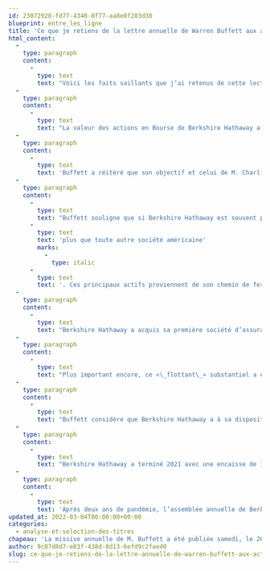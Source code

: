 ```yaml
---
id: 23072928-fd77-4346-8f77-aa8e0f283d30
blueprint: entre_les_ligne
title: 'Ce que je retiens de la lettre annuelle de Warren Buffett aux actionnaires de Berkshire Hathaway'
html_content:
  -
    type: paragraph
    content:
      -
        type: text
        text: "Voici les faits saillants que j’ai retenus de cette lecture\_:"
  -
    type: paragraph
    content:
      -
        type: text
        text: "La valeur des actions en Bourse de Berkshire Hathaway a augmenté de 29,6\_% en 2021, comparativement à 28,7\_% pour l’indice S&P 500 (incluant les dividendes). Au cours des 10 dernières années, le titre de la société s’est apprécié de 292,3\_% comparativement à 362,7\_% pour le S&P\_500, soit des rendements annuels composés de 11,3\_% et 13,8\_%, respectivement. Depuis l’arrivée de Warren Buffett à la tête de la société jusqu’à la fin de l’année dernière, soit de 1964 à 2021, le rendement total du titre de Berkshire Hathaway a été de 3\_641\_613\_% comparativement à 30\_209\_% pour le S&P\_500. Le rendement annuel composé du titre a été de 20,1\_% par rapport à 10,5\_% pour le S&P\_500."
  -
    type: paragraph
    content:
      -
        type: text
        text: 'Buffett a réitéré que son objectif et celui de M. Charlie Munger, son partenaire et vice-président du conseil d’administration, est de posséder des investissements dans des entreprises qui jouissent d’avantages concurrentiels durables et qui sont dirigées par un président de premier ordre. Ces investissements peuvent être des participations minoritaires dans des sociétés cotées en Bourse ou la pleine propriété d’entreprises privées. Lorsque la société possède des actions de sociétés en Bourse, c’est pour le long terme et non pas dans le but de les revendre à un moment opportun.'
  -
    type: paragraph
    content:
      -
        type: text
        text: "Buffett souligne que si Berkshire Hathaway est souvent perçue comme un amalgame un peu étrange d’actifs financiers, la société possède des immobilisations («\_infrastructures\_») d’une valeur de quelque 158\_G$\_US (tous les chiffres qui suivent sont libellés en dollars américains) à son bilan du 31 décembre 2021, ce qui est "
      -
        type: text
        text: 'plus que toute autre société américaine'
        marks:
          -
            type: italic
      -
        type: text
        text: '. Ces principaux actifs proviennent de son chemin de fer (Burlington Northern Santa Fe ou BNSF) ainsi que de sa société de production et de transmission d’énergie (Berkshire Hathaway Energy).'
  -
    type: paragraph
    content:
      -
        type: text
        text: "Berkshire Hathaway a acquis sa première société d’assurance, National Indemnity, en 1967 pour la somme de 8,6\_M$. Ce sont ces activités d’assurance et le «\_flottant\_» qu’elles produisent (l’argent que la société perçoit de ses primes et qu’elle peut investir avant d’avoir à débourser pour les réclamations futures) qui ont permis à M. Buffett de bâtir l’immense conglomérat que Berkshire Hathaway est devenu aujourd’hui, avec une capitalisation boursière de près de 715\_G$. Depuis 1967, le «\_flottant\_» est passé de 19\_M$ à près de 147\_G$! Et il continue d’augmenter\_: en 2021, il a augmenté de 9\_G$."
  -
    type: paragraph
    content:
      -
        type: text
        text: "Plus important encore, ce «\_flottant\_» substantiel a été accumulé à un coût négatif! En effet, les activités d’assurance ont réussi à réaliser un modeste profit d’assurance au cours des 55 dernières années. C’est en grande partie ce capital que M. Buffett a su redéployer très efficacement dans d’autres investissements, à la fois dans des entreprises cotées en Bourse et dans des sociétés entièrement acquises au fil des ans."
  -
    type: paragraph
    content:
      -
        type: text
        text: "Buffett considère que Berkshire Hathaway a à sa disposition «\_quatre géants\_»\_qui représentent une part substantielle de la valeur de la société. Ces quatre géants sont\_: 1- ses activités d’assurance (un vaste groupe offrant une panoplie de types d’assurance); 2- Apple, un investissement réalisé par Berkshire Hathaway en 2016 dont les actions valaient quelque 161,2\_G$ à la fin de 2021; 3- BNSF (chemin de fer), une entreprise que Buffett qualifie d’\_«\_artère numéro un\_» du commerce américain dont les bénéfices nets se sont élevés à près de 6,0\_G$ en 2021; et 4- Berkshire Hathaway Energy, dont les bénéfices nets ont été de 3,5\_G$ en 2021. Il est intéressant de voir que Buffett considère l’investissement de Berkshire dans Apple comme si la compagnie était l’une de ses entreprises et non pas une valeur mobilière qui pourrait être vendue à tout moment."
  -
    type: paragraph
    content:
      -
        type: text
        text: "Berkshire Hathaway a terminé 2021 avec une encaisse de 144\_G$. M. Buffett aimerait bien investir cette encaisse qui procure un rendement très modeste à l’entreprise, mais il attend les occasions. De toute évidence, il n’avait pas encore trouvé d’occasions attrayantes à la fin de 2021. À ce sujet, il faut souligner que Berkshire doit investir des dizaines de milliards de dollars dans un nouvel investissement, ce qui limite grandement les possibilités. De fait, depuis quelques années, ses plus importants investissements ont été des rachats de ses propres actions. En 2021, elle en a racheté pour 27,1\_G$ par rapport à 24,7\_G$ en 2020. Au cours des trois derniers exercices, les rachats ont totalisé près de 57,2\_G$ et permis à la société de réduire de près de 10 % le nombre de ses actions en circulation."
  -
    type: paragraph
    content:
      -
        type: text
        text: 'Après deux ans de pandémie, l’assemblée annuelle de Berkshire Hathaway aura lieu en personne, le 30 avril prochain. Mon équipe d’investissement et moi nous ferons un devoir et un plaisir d’y assister.'
updated_at: 2022-03-04T00:00:00+00:00
categories:
  - analyse-et-selection-des-titres
chapeau: 'La missive annuelle de M. Buffett a été publiée samedi, le 26 février dernier. C’est une lecture toujours très enrichissante que je recommande à tous les investisseurs, qu’ils possèdent des actions de Berkshire Hathaway ou non. Voici le lien vers cette lettre, de même que toutes les autres publiées depuis 1995. La lettre de 10 pages est la plus courte qu’a signée Buffett depuis de nombreuses années.'
author: 9c87d8d7-e83f-438d-8d13-6efd9c2fae40
slug: ce-que-je-retiens-de-la-lettre-annuelle-de-warren-buffett-aux-actionnaires-de-berkshire-hathaway
---
```

